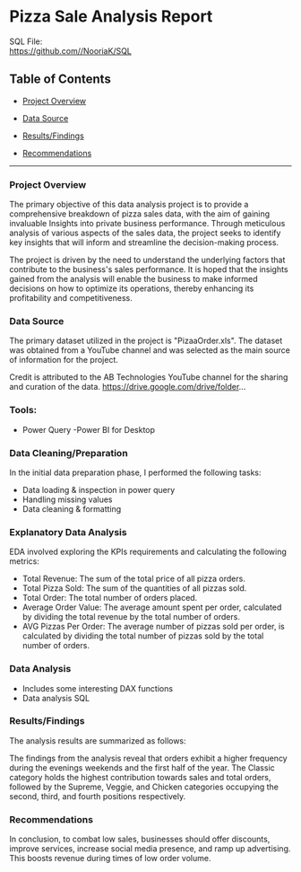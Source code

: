 

# Pizza Sale Analysis Report
SQL File:  
https://github.com//NooriaK/SQL


## Table of Contents

-  [Project Overview](#Project-Overview)

 - [Data Source](#Data-Source)
 
 - [Results/Findings](#Results-Findings)
 
 - [Recommendations](#recommendations) 




---


### Project Overview

The primary objective of this data analysis project is to provide a comprehensive breakdown of pizza sales data, with the aim of gaining invaluable
Insights into private business performance. Through meticulous analysis of various aspects of the sales data, the project seeks to identify key insights
that will inform and streamline the decision-making process.

The project is driven by the need to understand the underlying factors that contribute to the business's sales performance. 
It is hoped that the insights gained from the analysis will enable the business to make informed decisions on how to optimize its operations, 
thereby enhancing its profitability and competitiveness.

 

### Data Source
The primary dataset utilized in the project is "PizaaOrder.xls". The dataset was obtained from a YouTube channel and was selected as the main source of information for 
the project.

 Credit is attributed to the AB Technologies YouTube channel for the sharing and curation of the data.
 https://drive.google.com/drive/folder...


### Tools:
- Power Query
-Power BI for Desktop


### Data Cleaning/Preparation
In the initial data preparation phase, I performed the following tasks:
- Data loading & inspection in power query
- Handling missing values
- Data cleaning & formatting


### Explanatory Data Analysis
EDA involved exploring the  KPIs requirements and calculating the following metrics:

- Total Revenue: The sum of the total price of all pizza orders.
- Total Pizza Sold: The sum of the quantities of all pizzas sold.
- Total Order: The total number of orders placed.
- Average Order Value: The average amount spent per order, calculated by dividing the total revenue by the total number of orders.
- AVG Pizzas Per Order: The average number of pizzas sold per order, is calculated by dividing the total number of pizzas sold by the total number of orders.


### Data Analysis
- Includes some interesting DAX functions
- Data analysis SQL


### Results/Findings
The analysis results are summarized as follows:

The findings from the analysis reveal that orders exhibit a higher frequency during the evenings weekends and the first half of the year. 
The Classic category holds the highest contribution towards sales and total orders, followed by the Supreme, Veggie, and Chicken categories occupying the second, third, and fourth positions respectively.

### Recommendations
In conclusion, to combat low sales, businesses should offer discounts, improve services, increase social media presence, and ramp up advertising. 
This boosts revenue during times of low order volume.


















